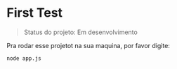 <h1>First Test</h1>

> Status do projeto: Em desenvolvimento

Pra rodar esse projetot na sua maquina, por favor digite:

```
node app.js
```
